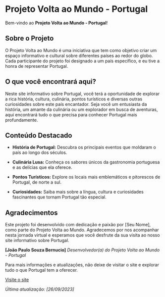 # Projeto Volta ao Mundo - Portugal

Bem-vindo ao **Projeto Volta ao Mundo - Portugal**!

## Sobre o Projeto
O Projeto Volta ao Mundo é uma iniciativa que tem como objetivo criar um espaço informativo e cultural sobre diferentes países ao redor do globo. Cada participante do projeto foi designado a um país específico, e eu tive a honra de representar Portugal.

## O que você encontrará aqui?
Neste site informativo sobre Portugal, você terá a oportunidade de explorar a rica história, cultura, culinária, pontos turísticos e diversas outras curiosidades sobre este país encantador. Seja você um entusiasta da história, um amante da culinária ou um explorador em busca de aventuras, aqui encontrará tudo o que precisa para conhecer Portugal mais profundamente.

## Conteúdo Destacado
- **História de Portugal:** Descubra os principais eventos que moldaram o país ao longo dos séculos.

- **Culinária Lusa:** Conheça os sabores únicos da gastronomia portuguesa e as delícias que ela oferece.

- **Pontos Turísticos:** Explore os locais mais emblemáticos e pitorescos de Portugal, de norte a sul.

- **Curiosidades:** Saiba mais sobre a língua, cultura e curiosidades fascinantes que tornam Portugal tão especial.

## Agradecimentos
Este projeto foi desenvolvido com dedicação e paixão por [Seu Nome], como parte do Projeto Volta ao Mundo. Agradecemos por nos acompanhar nesta jornada virtual e esperamos que você desfrute da sua visita ao nosso site informativo sobre Portugal.

**[João Paulo Souza Bernucio]**
*Desenvolvedor(a) do Projeto Volta ao Mundo - Portugal*

Para mais informações e atualizações, não deixe de visitar o site e explorar tudo o que Portugal tem a oferecer.

[Visite o site](https://joao-paulobr.github.io/VoltaAoMundo-Portugal/)

*Última atualização: [26/09/2023]*
